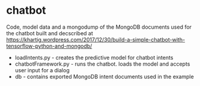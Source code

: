 # chatbot
Code, model data and a mongodump of the MongoDB documents used for the chatbot built and decscribed at https://khartig.wordpress.com/2017/12/30/build-a-simple-chatbot-with-tensorflow-python-and-mongodb/
<p>
<ul>
  <li>loadIntents.py - creates the predictive model for chatbot intents</li>
  <li>chatbotFramework.py - runs the chatbot. loads the model and accepts user input for a dialog</li>
  <li>db - contains exported MongoDB intent documents used in the example</li>
</ul>

